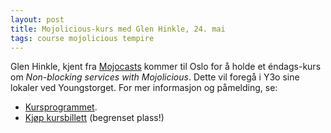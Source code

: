```yaml
---
layout: post
title: Mojolicious-kurs med Glen Hinkle, 24. mai
tags: course mojolicious tempire
---
```


Glen Hinkle, kjent fra <a href="http://mojocasts.org/">Mojocasts</a> kommer
til Oslo for å holde et &eacute;ndags-kurs om <em>Non-blocking services with
Mojolicious</em>. Dette vil foregå i Y3o sine lokaler ved Youngstorget. For
mer informasjon og p&aring;melding, se:

* <a href="http://mojoconf.org/mojo2014/training.html">Kursprogrammet</a>.
* <a href="http://mojoconf.org/mojo2014/purchase">Kjøp kursbillett</a> (begrenset plass!)
